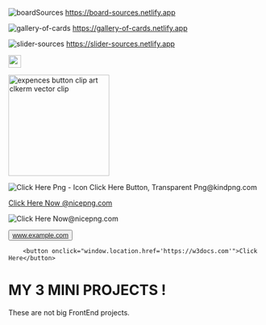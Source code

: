 ![boardSources](https://user-images.githubusercontent.com/70330757/212972718-5ad12a53-628d-4196-b2d0-20505bd9f584.png)
https://board-sources.netlify.app


![gallery-of-cards](https://user-images.githubusercontent.com/70330757/212975050-625e98b6-a1bc-4814-a6c0-844d348ca1f6.png)
https://gallery-of-cards.netlify.app


![slider-sources](https://user-images.githubusercontent.com/70330757/212974084-ea671c63-2e2e-48ae-8a2e-d69440134f71.png)
https://slider-sources.netlify.app



[<img src="https://icons8.com/icon/MaebDXXqezCf/button.png" width="25"/>](https://slider-sources.netlify.app)


<a href="https://www.freepnglogos.com/pics/button" title="Image from freepnglogos.com"><img src="https://www.freepnglogos.com/uploads/button-png/expences-button-clip-art-clkerm-vector-clip-18.png" width="200" alt="expences button clip art clkerm vector clip" /></a>


<img src="https://www.kindpng.com/picc/m/133-1333214_click-here-png-icon-click-here-button-transparent.png" alt="Click Here Png - Icon Click Here Button, Transparent Png@kindpng.com">

<a href="https://www.nicepng.com/ourpic/u2w7u2q8q8u2a9e6_click-here-now/" target="_blank">Click Here Now @nicepng.com</a>

<img src="https://www.nicepng.com/png/detail/274-2749960_click-here-now.png" alt="Click Here Now@nicepng.com">

<button onclick="location.href='http://www.example.com'" type="button">www.example.com</button>

        <button onclick="window.location.href='https://w3docs.com'">Click Here</button>

# MY 3 MINI PROJECTS !

These are not big FrontEnd projects.
